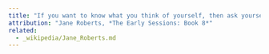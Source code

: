 ```yaml
---
title: "If you want to know what you think of yourself, then ask yourself what you think of others, and you will find your answer."
attribution: "Jane Roberts, *The Early Sessions: Book 8*"
related:
  - _wikipedia/Jane_Roberts.md
---
```

